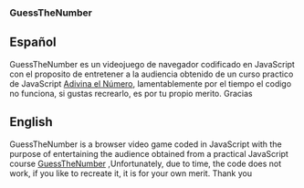 ### GuessTheNumber

## Español
GuessTheNumber es un videojuego de navegador codificado en JavaScript con el proposito de entretener a la audiencia obtenido de un curso practico de JavaScript <a href="https://developer.mozilla.org/es/docs/Learn/JavaScript/First_steps/A_first_splash#ejemplo_%E2%80%94_juego_adivina_el_n%C3%BAmero">Adivina el Número</a>, lamentablemente por el tiempo el codigo no funciona, si gustas recrearlo, es por tu propio merito. Gracias

## English
GuessTheNumber is a browser video game coded in JavaScript with the purpose of entertaining the audience obtained from a practical JavaScript course <a href="https://developer.mozilla.org/es/docs/Learn/JavaScript/First_steps/A_first_splash#ejemplo_%E2%80%94_juego_adivina_el_n%C3%BAmero">GuessTheNumber</a> ,Unfortunately, due to time, the code does not work, if you like to recreate it, it is for your own merit. Thank you
